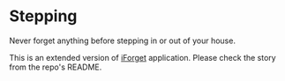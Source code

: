 # Stepping
Never forget anything before stepping in or out of your house.

This is an extended version of [iForget](https://github.com/nesimtunc/iForget) application. Please check the story from the repo's README.
